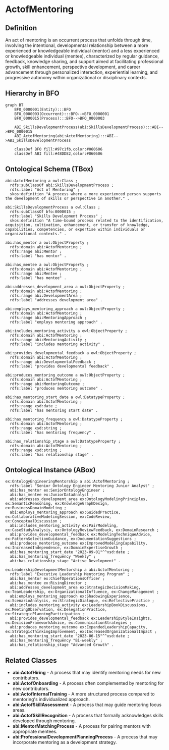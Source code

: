 # ActofMentoring

## Definition
An act of mentoring is an occurrent process that unfolds through time, involving the intentional, developmental relationship between a more experienced or knowledgeable individual (mentor) and a less experienced or knowledgeable individual (mentee), characterized by regular guidance, feedback, knowledge sharing, and support aimed at facilitating professional growth, skill enhancement, perspective development, and career advancement through personalized interaction, experiential learning, and progressive autonomy within organizational or disciplinary contexts.

## Hierarchy in BFO
```mermaid
graph BT
    BFO_0000001(Entity):::BFO
    BFO_0000003(Occurrent):::BFO-->BFO_0000001
    BFO_0000015(Process):::BFO-->BFO_0000003
    
    ABI_SkillsDevelopmentProcess(abi:SkillsDevelopmentProcess):::ABI-->BFO_0000015
    ABI_ActofMentoring(abi:ActofMentoring):::ABI-->ABI_SkillsDevelopmentProcess
    
    classDef BFO fill:#97c1fb,color:#060606
    classDef ABI fill:#48DD82,color:#060606
```

## Ontological Schema (TBox)
```turtle
abi:ActofMentoring a owl:Class ;
  rdfs:subClassOf abi:SkillsDevelopmentProcess ;
  rdfs:label "Act of Mentoring" ;
  skos:definition "A process where a more experienced person supports the development of skills or perspective in another." .

abi:SkillsDevelopmentProcess a owl:Class ;
  rdfs:subClassOf bfo:0000015 ;
  rdfs:label "Skills Development Process" ;
  skos:definition "A time-bound process related to the identification, acquisition, cultivation, enhancement, or transfer of knowledge, capabilities, competencies, or expertise within individuals or organizational contexts." .

abi:has_mentor a owl:ObjectProperty ;
  rdfs:domain abi:ActofMentoring ;
  rdfs:range abi:Mentor ;
  rdfs:label "has mentor" .

abi:has_mentee a owl:ObjectProperty ;
  rdfs:domain abi:ActofMentoring ;
  rdfs:range abi:Mentee ;
  rdfs:label "has mentee" .

abi:addresses_development_area a owl:ObjectProperty ;
  rdfs:domain abi:ActofMentoring ;
  rdfs:range abi:DevelopmentArea ;
  rdfs:label "addresses development area" .

abi:employs_mentoring_approach a owl:ObjectProperty ;
  rdfs:domain abi:ActofMentoring ;
  rdfs:range abi:MentoringApproach ;
  rdfs:label "employs mentoring approach" .

abi:includes_mentoring_activity a owl:ObjectProperty ;
  rdfs:domain abi:ActofMentoring ;
  rdfs:range abi:MentoringActivity ;
  rdfs:label "includes mentoring activity" .

abi:provides_developmental_feedback a owl:ObjectProperty ;
  rdfs:domain abi:ActofMentoring ;
  rdfs:range abi:DevelopmentalFeedback ;
  rdfs:label "provides developmental feedback" .

abi:produces_mentoring_outcome a owl:ObjectProperty ;
  rdfs:domain abi:ActofMentoring ;
  rdfs:range abi:MentoringOutcome ;
  rdfs:label "produces mentoring outcome" .

abi:has_mentoring_start_date a owl:DatatypeProperty ;
  rdfs:domain abi:ActofMentoring ;
  rdfs:range xsd:date ;
  rdfs:label "has mentoring start date" .

abi:has_mentoring_frequency a owl:DatatypeProperty ;
  rdfs:domain abi:ActofMentoring ;
  rdfs:range xsd:string ;
  rdfs:label "has mentoring frequency" .

abi:has_relationship_stage a owl:DatatypeProperty ;
  rdfs:domain abi:ActofMentoring ;
  rdfs:range xsd:string ;
  rdfs:label "has relationship stage" .
```

## Ontological Instance (ABox)
```turtle
ex:OntologyEngineeringMentorship a abi:ActofMentoring ;
  rdfs:label "Senior Ontology Engineer Mentoring Junior Analyst" ;
  abi:has_mentor ex:SeniorOntologyEngineer ;
  abi:has_mentee ex:JuniorDataAnalyst ;
  abi:addresses_development_area ex:OntologyModelingPrinciples, ex:SemanticReasoning, ex:KnowledgeGraphDesign, ex:BusinessDomainModeling ;
  abi:employs_mentoring_approach ex:GuidedPractice, ex:CollaborativeModelingSession, ex:CodeReview, ex:ConceptualDiscussion ;
  abi:includes_mentoring_activity ex:PairModeling, ex:CaseStudyAnalysis, ex:OntologyReviewFeedback, ex:DomainResearch ;
  abi:provides_developmental_feedback ex:ModelingTechniqueAdvice, ex:PatternSelectionGuidance, ex:DocumentationSuggestions ;
  abi:produces_mentoring_outcome ex:ImprovedModelingCapability, ex:IncreasedIndependence, ex:DomainExpertiseGrowth ;
  abi:has_mentoring_start_date "2023-09-01"^^xsd:date ;
  abi:has_mentoring_frequency "Weekly" ;
  abi:has_relationship_stage "Active Development" .

ex:LeadershipDevelopmentMentorship a abi:ActofMentoring ;
  rdfs:label "Executive Leadership Mentoring Program" ;
  abi:has_mentor ex:ChiefOperationsOfficer ;
  abi:has_mentee ex:RisingDirector ;
  abi:addresses_development_area ex:StrategicDecisionMaking, ex:TeamLeadership, ex:OrganizationalInfluence, ex:ChangeManagement ;
  abi:employs_mentoring_approach ex:ShadowingExperience, ex:ScenarioAnalysis, ex:StrategicDialogue, ex:ReflectivePractice ;
  abi:includes_mentoring_activity ex:LeadershipBookDiscussions, ex:MeetingObservation, ex:DelegationPractice, ex:StrategicPlanningParticipation ;
  abi:provides_developmental_feedback ex:LeadershipStyleInsights, ex:DecisionFrameworkAdvice, ex:CommunicationStrategies ;
  abi:produces_mentoring_outcome ex:ExpandedLeadershipCapacity, ex:StrategicThinkingImprovement, ex:IncreasedOrganizationalImpact ;
  abi:has_mentoring_start_date "2023-06-15"^^xsd:date ;
  abi:has_mentoring_frequency "Bi-weekly" ;
  abi:has_relationship_stage "Advanced Growth" .
```

## Related Classes
- **abi:ActofHiring** - A process that may identify mentoring needs for new contributors.
- **abi:ActofOnboarding** - A process often complemented by mentoring for new contributors.
- **abi:ActofInternalTraining** - A more structured process compared to mentoring's individualized approach.
- **abi:ActofSkillAssessment** - A process that may guide mentoring focus areas.
- **abi:ActofSkillRecognition** - A process that formally acknowledges skills developed through mentoring.
- **abi:MentorMatchingProcess** - A process for pairing mentors with appropriate mentees.
- **abi:ProfessionalDevelopmentPlanningProcess** - A process that may incorporate mentoring as a development strategy. 